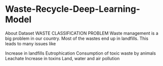 # Waste-Recycle-Deep-Learning-Model

About Dataset
WASTE CLASSIFICATION
PROBLEM
Waste management is a big problem in our country. Most of the wastes end up in landfills. This leads to many issues like

Increase in landfills
Eutrophication
Consumption of toxic waste by animals
Leachate
Increase in toxins
Land, water and air pollution
